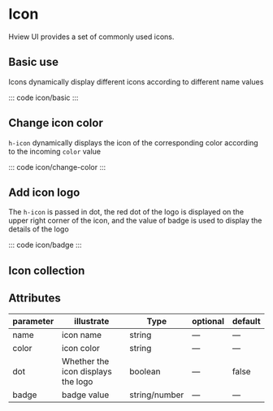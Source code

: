 <script setup>
import basic from 'exam/icon/basic.vue'
import changeColor from 'exam/icon/change-color.vue'
import badge from 'exam/icon/badge.vue'
import iconList from 'exam/icon/icon-list.vue'
</script>

<style scoped>
.icon-example {
  display: flex;
  justify-content: space-between;
  flex-wrap: wrap;
  font-size: 30px;
}
</style>

# Icon

Hview UI provides a set of commonly used icons.

## Basic use

Icons dynamically display different icons according to different name values

::: code icon/basic
<basic></basic>
:::

## Change icon color

`h-icon` dynamically displays the icon of the corresponding color according to the incoming `color` value

::: code icon/change-color
<changeColor></changeColor>
:::

## Add icon logo

The `h-icon` is passed in dot, the red dot of the logo is displayed on the upper right corner of the icon, and the value of badge is used to display the details of the logo

::: code icon/badge
<badge></badge>
:::

## Icon collection

<iconList></iconList>

## Attributes

| parameter | illustrate                         | Type          | optional | default |
| --------- | ---------------------------------- | ------------- | -------- | ------- |
| name      | icon name                          | string        | —        | —       |
| color     | icon color                         | string        | —        | —       |
| dot       | Whether the icon displays the logo | boolean       | —        | false   |
| badge     | badge value                        | string/number | —        | —       |
